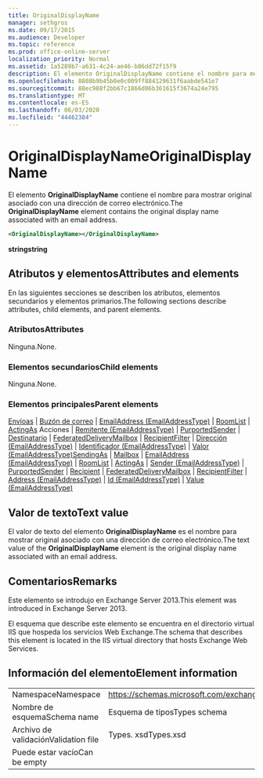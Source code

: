 ```yaml
---
title: OriginalDisplayName
manager: sethgros
ms.date: 09/17/2015
ms.audience: Developer
ms.topic: reference
ms.prod: office-online-server
localization_priority: Normal
ms.assetid: 1a5289b7-a631-4c24-ae46-b86dd72f15f9
description: El elemento OriginalDisplayName contiene el nombre para mostrar original asociado con una dirección de correo electrónico.
ms.openlocfilehash: 8808b9b45b0e0c009ff884129631f6aabde541e7
ms.sourcegitcommit: 88ec988f2bb67c1866d06b361615f3674a24e795
ms.translationtype: MT
ms.contentlocale: es-ES
ms.lasthandoff: 06/03/2020
ms.locfileid: "44462384"
---
```

# <a name="originaldisplayname"></a><span data-ttu-id="69eba-103">OriginalDisplayName</span><span class="sxs-lookup"><span data-stu-id="69eba-103">OriginalDisplayName</span></span>

<span data-ttu-id="69eba-104">El elemento **OriginalDisplayName** contiene el nombre para mostrar original asociado con una dirección de correo electrónico.</span><span class="sxs-lookup"><span data-stu-id="69eba-104">The **OriginalDisplayName** element contains the original display name associated with an email address.</span></span> 
  
```XML
<OriginalDisplayName></OriginalDisplayName>
```

 <span data-ttu-id="69eba-105">**string**</span><span class="sxs-lookup"><span data-stu-id="69eba-105">**string**</span></span>
## <a name="attributes-and-elements"></a><span data-ttu-id="69eba-106">Atributos y elementos</span><span class="sxs-lookup"><span data-stu-id="69eba-106">Attributes and elements</span></span>

<span data-ttu-id="69eba-107">En las siguientes secciones se describen los atributos, elementos secundarios y elementos primarios.</span><span class="sxs-lookup"><span data-stu-id="69eba-107">The following sections describe attributes, child elements, and parent elements.</span></span>
  
### <a name="attributes"></a><span data-ttu-id="69eba-108">Atributos</span><span class="sxs-lookup"><span data-stu-id="69eba-108">Attributes</span></span>

<span data-ttu-id="69eba-109">Ninguna.</span><span class="sxs-lookup"><span data-stu-id="69eba-109">None.</span></span>
  
### <a name="child-elements"></a><span data-ttu-id="69eba-110">Elementos secundarios</span><span class="sxs-lookup"><span data-stu-id="69eba-110">Child elements</span></span>

<span data-ttu-id="69eba-111">Ninguna.</span><span class="sxs-lookup"><span data-stu-id="69eba-111">None.</span></span>
  
### <a name="parent-elements"></a><span data-ttu-id="69eba-112">Elementos principales</span><span class="sxs-lookup"><span data-stu-id="69eba-112">Parent elements</span></span>

<span data-ttu-id="69eba-113">[Envíoas](sendingas.md)  |  [Buzón de correo](mailbox.md)  |  [EmailAddress (EmailAddressType)](emailaddress-emailaddresstype.md)  |  [RoomList](roomlist.md)  |  [ActingAs](actingas.md) Acciones  |  [Remitente (EmailAddressType)](sender-emailaddresstype.md)  |  [PurportedSender](purportedsender.md)  |  [Destinatario](recipient.md)  |  [FederatedDeliveryMailbox](federateddeliverymailbox.md)  |  [RecipientFilter](recipientfilter.md)  |  [Dirección (EmailAddressType)](address-emailaddresstype.md)  |  [Identificador (EmailAddressType)](id-emailaddresstype.md)  |  [Valor (EmailAddressType)](value-emailaddresstype.md)</span><span class="sxs-lookup"><span data-stu-id="69eba-113">[SendingAs](sendingas.md) | [Mailbox](mailbox.md) | [EmailAddress (EmailAddressType)](emailaddress-emailaddresstype.md) | [RoomList](roomlist.md) | [ActingAs](actingas.md) | [Sender (EmailAddressType)](sender-emailaddresstype.md) | [PurportedSender](purportedsender.md) | [Recipient](recipient.md) | [FederatedDeliveryMailbox](federateddeliverymailbox.md) | [RecipientFilter](recipientfilter.md) | [Address (EmailAddressType)](address-emailaddresstype.md) | [Id (EmailAddressType)](id-emailaddresstype.md) | [Value (EmailAddressType)](value-emailaddresstype.md)</span></span>
  
## <a name="text-value"></a><span data-ttu-id="69eba-114">Valor de texto</span><span class="sxs-lookup"><span data-stu-id="69eba-114">Text value</span></span>

<span data-ttu-id="69eba-115">El valor de texto del elemento **OriginalDisplayName** es el nombre para mostrar original asociado con una dirección de correo electrónico.</span><span class="sxs-lookup"><span data-stu-id="69eba-115">The text value of the **OriginalDisplayName** element is the original display name associated with an email address.</span></span> 
  
## <a name="remarks"></a><span data-ttu-id="69eba-116">Comentarios</span><span class="sxs-lookup"><span data-stu-id="69eba-116">Remarks</span></span>

<span data-ttu-id="69eba-117">Este elemento se introdujo en Exchange Server 2013.</span><span class="sxs-lookup"><span data-stu-id="69eba-117">This element was introduced in Exchange Server 2013.</span></span>
  
<span data-ttu-id="69eba-118">El esquema que describe este elemento se encuentra en el directorio virtual IIS que hospeda los servicios Web Exchange.</span><span class="sxs-lookup"><span data-stu-id="69eba-118">The schema that describes this element is located in the IIS virtual directory that hosts Exchange Web Services.</span></span>
  
## <a name="element-information"></a><span data-ttu-id="69eba-119">Información del elemento</span><span class="sxs-lookup"><span data-stu-id="69eba-119">Element information</span></span>

|||
|:-----|:-----|
|<span data-ttu-id="69eba-120">Namespace</span><span class="sxs-lookup"><span data-stu-id="69eba-120">Namespace</span></span>  <br/> |https://schemas.microsoft.com/exchange/services/2006/types  <br/> |
|<span data-ttu-id="69eba-121">Nombre de esquema</span><span class="sxs-lookup"><span data-stu-id="69eba-121">Schema name</span></span>  <br/> |<span data-ttu-id="69eba-122">Esquema de tipos</span><span class="sxs-lookup"><span data-stu-id="69eba-122">Types schema</span></span>  <br/> |
|<span data-ttu-id="69eba-123">Archivo de validación</span><span class="sxs-lookup"><span data-stu-id="69eba-123">Validation file</span></span>  <br/> |<span data-ttu-id="69eba-124">Types. xsd</span><span class="sxs-lookup"><span data-stu-id="69eba-124">Types.xsd</span></span>  <br/> |
|<span data-ttu-id="69eba-125">Puede estar vacío</span><span class="sxs-lookup"><span data-stu-id="69eba-125">Can be empty</span></span>  <br/> ||
   

